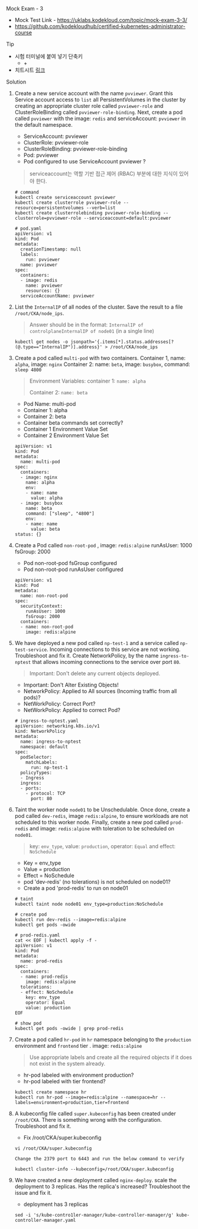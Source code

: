 Mock Exam - 3

- Mock Test Link - https://uklabs.kodekloud.com/topic/mock-exam-3-3/
- https://github.com/kodekloudhub/certified-kubernetes-administrator-course



Tip

- 시험 터미널에 붙여 넣기 단축키 
  - <shift> + <insert>
- 치트시트 [링크](https://kubernetes.io/ko/docs/reference/kubectl/cheatsheet/)



Solution

1. Create a new service account with the name `pvviewer`. Grant this Service account access to `list` all PersistentVolumes in the cluster by creating an appropriate cluster role called `pvviewer-role` and ClusterRoleBinding called `pvviewer-role-binding`.
   Next, create a pod called `pvviewer` with the image: `redis` and serviceAccount: `pvviewer` in the default namespace.

   - ServiceAccount: pvviewer
   - ClusterRole: pvviewer-role
   - ClusterRoleBinding: pvviewer-role-binding
   - Pod: pvviewer
   - Pod configured to use ServiceAccount pvviewer ?

   > serviceaccount는  역할 기반 접근 제어 (RBAC) 부분에 대한 지식이 있어야 한다.

   ```shell
   # command
   kubectl create serviceaccount pvviewer
   kubectl create clusterrole pvviewer-role --resource=persistentvolumes --verb=list
   kubectl create clusterrolebinding pvviewer-role-binding --clusterrole=pvviewer-role --serviceaccount=default:pvviewer
   
   # pod.yaml
   apiVersion: v1
   kind: Pod
   metadata:
     creationTimestamp: null
     labels:
       run: pvviewer
     name: pvviewer
   spec:
     containers:
     - image: redis
       name: pvviewer
       resources: {}
     serviceAccountName: pvviewer
   ```

   

2. List the `InternalIP` of all nodes of the cluster. Save the result to a file `/root/CKA/node_ips`.

   > Answer should be in the format: `InternalIP of controlplane`<space>`InternalIP of node01` (in a single line)

   ```shell
   kubectl get nodes -o jsonpath='{.items[*].status.addresses[?(@.type=="InternalIP")].address}' > /root/CKA/node_ips
   ```

   

3. Create a pod called `multi-pod` with two containers.
   Container 1, name: `alpha`, image: `nginx`
   Container 2: name: `beta`, image: `busybox`, command: `sleep 4800`

   > Environment Variables:
   > container 1:
   > `name: alpha`
   >
   > Container 2:
   > `name: beta`

   - Pod Name: multi-pod
   - Container 1: alpha
   - Container 2: beta
   - Container beta commands set correctly?
   - Container 1 Environment Value Set
   - Container 2 Environment Value Set

   ```shell
   apiVersion: v1
   kind: Pod
   metadata:
     name: multi-pod
   spec:
     containers:
     - image: nginx
       name: alpha
       env:
       - name: name
         value: alpha
     - image: busybox
       name: beta
       command: ["sleep", "4800"]
       env:
       - name: name
         value: beta
   status: {}
   ```

   

4. Create a Pod called `non-root-pod` , image: `redis:alpine`
   runAsUser: 1000
   fsGroup: 2000

   - Pod non-root-pod fsGroup configured
   - Pod non-root-pod runAsUser configured

   ```shell
   apiVersion: v1
   kind: Pod
   metadata:
     name: non-root-pod
   spec:
     securityContext:
       runAsUser: 1000
       fsGroup: 2000
     containers:
     - name: non-root-pod
       image: redis:alpine
   ```

   

5. We have deployed a new pod called `np-test-1` and a service called `np-test-service`. Incoming connections to this service are not working. Troubleshoot and fix it.
   Create NetworkPolicy, by the name `ingress-to-nptest` that allows incoming connections to the service over port `80`.

   > Important: Don't delete any current objects deployed.

   - Important: Don't Alter Existing Objects!
   - NetworkPolicy: Applied to All sources (Incoming traffic from all pods)?
   - NetWorkPolicy: Correct Port?
   - NetWorkPolicy: Applied to correct Pod?

   ```shell
   # ingress-to-nptest.yaml
   apiVersion: networking.k8s.io/v1
   kind: NetworkPolicy
   metadata:
     name: ingress-to-nptest
     namespace: default
   spec:
     podSelector:
       matchLabels:
         run: np-test-1
     policyTypes:
     - Ingress
     ingress:
     - ports:
       - protocol: TCP
         port: 80
   ```

   

6. Taint the worker node `node01` to be Unschedulable. Once done, create a pod called `dev-redis`, image `redis:alpine`, to ensure workloads are not scheduled to this worker node. Finally, create a new pod called `prod-redis` and image: `redis:alpine` with toleration to be scheduled on `node01`.

   > key: `env_type`, value: `production`, operator: `Equal` and effect: `NoSchedule`

   - Key = env_type
   - Value = production
   - Effect = NoSchedule
   - pod 'dev-redis' (no tolerations) is not scheduled on node01?
   - Create a pod 'prod-redis' to run on node01

   ```shell
   # taint
   kubectl taint node node01 env_type=production:NoSchedule
   
   # create pod
   kubectl run dev-redis --image=redis:alpine
   kubectl get pods -owide
   
   # prod-redis.yaml
   cat << EOF | kubectl apply -f -
   apiVersion: v1
   kind: Pod
   metadata:
     name: prod-redis
   spec:
     containers:
     - name: prod-redis
       image: redis:alpine
     tolerations:
     - effect: NoSchedule
       key: env_type
       operator: Equal
       value: production     
   EOF
   
   # show pod
   kubectl get pods -owide | grep prod-redis
   ```

   

7. Create a pod called `hr-pod` in `hr` namespace belonging to the `production` environment and `frontend` tier . image: `redis:alpine`

   > Use appropriate labels and create all the required objects if it does not exist in the system already.

   - hr-pod labeled with environment production?
   - hr-pod labeled with tier frontend?

   ```shell
   kubectl create namespace hr
   kubectl run hr-pod --image=redis:alpine --namespace=hr --labels=environment=production,tier=frontend
   ```

   

8. A kubeconfig file called `super.kubeconfig` has been created under `/root/CKA`. There is something wrong with the configuration. Troubleshoot and fix it.

   - Fix /root/CKA/super.kubeconfig

   ```shell
   vi /root/CKA/super.kubeconfig
   
   Change the 2379 port to 6443 and run the below command to verify
   
   kubectl cluster-info --kubeconfig=/root/CKA/super.kubeconfig     
   
   ```

   

9. We have created a new deployment called `nginx-deploy`. scale the deployment to 3 replicas. Has the replica's increased? Troubleshoot the issue and fix it.

   - deployment has 3 replicas

   ```shell
   sed -i 's/kube-contro1ler-manager/kube-controller-manager/g' kube-controller-manager.yaml
   ```

   



